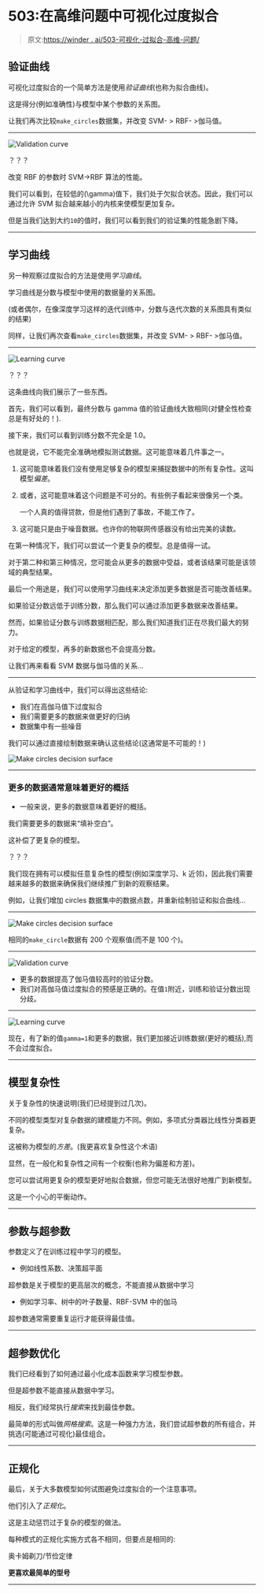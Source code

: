 # 503:在高维问题中可视化过度拟合

> 原文:[https://winder . ai/503-可视化-过拟合-高维-问题/](https://winder.ai/503-visualising-overfitting-in-high-dimensional-problems/)

## 验证曲线

可视化过度拟合的一个简单方法是使用*验证曲线*(也称为拟合曲线)。

这是得分(例如准确性)与模型中某个参数的关系图。

让我们再次比较`make_circles`数据集，并改变 SVM- > RBF- >伽马值。

* * *

![Validation curve](../Images/9293e3abfd7d7fb98fb60978688523dc.png)

？？？

改变 RBF 的参数时 SVM->RBF 算法的性能。

我们可以看到，在较低的\(\gamma\)值下，我们处于欠拟合状态。因此，我们可以通过允许 SVM 拟合越来越小的内核来使模型更加复杂。

但是当我们达到大约`10`的值时，我们可以看到我们的验证集的性能急剧下降。

* * *

## 学习曲线

另一种观察过度拟合的方法是使用*学习曲线*。

学习曲线是分数与模型中使用的数据量的关系图。

(或者偶尔，在像深度学习这样的迭代训练中，分数与迭代次数的关系图具有类似的结果)

同样，让我们再次查看`make_circles`数据集，并改变 SVM- > RBF- >伽马值。

* * *

![Learning curve](../Images/5f0177a9eff01ff5a4e44e3ddccf7c3a.png)

？？？

这条曲线向我们展示了一些东西。

首先，我们可以看到，最终分数与 gamma 值的验证曲线大致相同(对健全性检查总是有好处的！).

接下来，我们可以看到训练分数不完全是 1.0。

也就是说，它不能完全准确地模拟测试数据。这可能意味着几件事之一。

1.  这可能意味着我们没有使用足够复杂的模型来捕捉数据中的所有复杂性。这叫模型*偏差*。

2.  或者，这可能意味着这个问题是不可分的。有些例子看起来很像另一个类。

    一个人真的值得贷款，但是他们遇到了事故，不能工作了。

3.  这可能只是由于噪音数据。也许你的物联网传感器没有给出完美的读数。

在第一种情况下，我们可以尝试一个更复杂的模型。总是值得一试。

对于第二种和第三种情况，您可能会从更多的数据中受益，或者该结果可能是该领域的典型结果。

最后一个用途是，我们可以使用学习曲线来决定添加更多数据是否可能改善结果。

如果验证分数远低于训练分数，那么我们可以通过添加更多数据来改善结果。

然而，如果验证分数与训练数据相匹配，那么我们知道我们正在尽我们最大的努力。

对于给定的模型，再多的新数据也不会提高分数。

让我们再来看看 SVM 数据与伽马值的关系&mldr;

* * *

从验证和学习曲线中，我们可以得出这些结论:

*   我们在高伽马值下过度拟合
*   我们需要更多的数据来做更好的归纳
*   数据集中有一些噪音

我们可以通过直接绘制数据来确认这些结论(这通常是不可能的！)

![Make circles decision surface](../Images/e64c76e3126b3dfbc255f7f04c67a2e0.png)

* * *

### 更多的数据通常意味着更好的概括

*   一般来说，更多的数据意味着更好的概括。

我们需要更多的数据来“填补空白”。

这补偿了更复杂的模型。

？？？

我们现在拥有可以模拟任意复杂性的模型(例如深度学习、k 近邻)，因此我们需要越来越多的数据来确保我们继续推广到新的观察结果。

例如，让我们增加 circles 数据集中的数据点数，并重新绘制验证和拟合曲线&mldr;

* * *

![Make circles decision surface](../Images/f01c5ac72f4677606c89c4484db4d91a.png)

相同的`make_circle`数据有 200 个观察值(而不是 100 个)。

* * *

![Validation curve](../Images/497e4d5ece0e93c1205dcefa87bfc370.png)

*   更多的数据提高了伽马值较高时的验证分数。
*   我们对高伽马值过度拟合的预感是正确的。在值`1`附近，训练和验证分数出现分歧。

* * *

![Learning curve](../Images/07231f8f49fd28500bb0be42aea20b37.png)

现在，有了新的值`gamma=1`和更多的数据，我们更加接近训练数据(更好的概括),而不会过度拟合。

* * *

## 模型复杂性

关于复杂性的快速说明(我们已经提到过几次)。

不同的模型类型对复杂数据的建模能力不同。例如，多项式分类器比线性分类器更复杂。

这被称为模型的*方差*。(我更喜欢复杂性这个术语)

显然，在一般化和复杂性之间有一个权衡(也称为偏差和方差)。

您可以尝试用更复杂的模型更好地拟合数据，但您可能无法很好地推广到新模型。

这是一个小心的平衡动作。

* * *

## 参数与超参数

参数定义了在训练过程中学习的模型。

*   例如线性系数、决策超平面

超参数是关于模型的更高层次的概念，不能直接从数据中学习

*   例如学习率、树中的叶子数量、RBF-SVM 中的伽马

超参数通常需要重复运行才能获得最佳值。

* * *

## 超参数优化

我们已经看到了如何通过最小化成本函数来学习模型参数。

但是超参数不能直接从数据中学习。

相反，我们经常执行*搜索*来找到最佳参数。

最简单的形式叫做*网格搜索*。这是一种强力方法，我们尝试超参数的所有组合，并挑选(可能通过可视化)最佳组合。

* * *

## 正规化

最后，关于大多数模型如何试图避免过度拟合的一个注意事项。

他们引入了*正规化*。

这是主动惩罚过于复杂的模型的做法。

每种模式的正规化实施方式各不相同，但要点是相同的:

奥卡姆剃刀/节俭定律

**更喜欢最简单的型号**

* * *